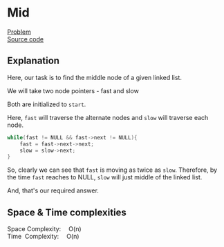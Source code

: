 # Mid
[Problem](https://github.com/dscnsec/DSC-NSEC-Algorithms/blob/master/5.%20Linked%20List/mid/mid.md)  
[Source code](https://github.com/dscnsec/DSC-NSEC-Algorithms/blob/master/5.%20Linked%20List/mid/%5BCPP%5Dmid_csubhradipta.cpp)  
## Explanation
Here, our task is to find the middle node of a given linked list.

We will take two node pointers - fast and slow

Both are initialized to `start`.

Here, ``fast`` will traverse the alternate nodes and `slow` will traverse each node.

```cpp
while(fast != NULL && fast->next != NULL){ 
	fast = fast->next->next;
    slow = slow->next;
}
```

 So, clearly we can see that `fast` is moving as twice as `slow`. Therefore, by the time `fast` reaches to NULL, `slow` will just middle of the linked list.

And, that's our required answer.
 ## Space & Time complexities
Space Complexity: &emsp;O(n)  
Time &nbsp;Complexity: &emsp;O(n)

